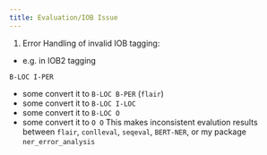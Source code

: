 ```yaml
---
title: Evaluation/IOB Issue
---
```


1. Error Handling of invalid IOB tagging:
 - e.g. in IOB2 tagging
 ```
 B-LOC I-PER
 ```
 - some convert it to `B-LOC B-PER` (`flair`)
 - some convert it to `B-LOC I-LOC`
 - some convert it to `B-LOC O`
 - some convert it to `O O`
 This makes inconsistent evalution results between `flair`, `conlleval`, `seqeval`, `BERT-NER`, or my package `ner_error_analysis`